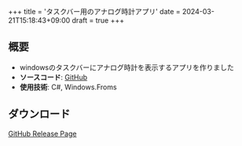 +++
title = 'タスクバー用のアナログ時計アプリ'
date = 2024-03-21T15:18:43+09:00
draft = true
+++

## 概要

- windowsのタスクバーにアナログ時計を表示するアプリを作りました
- **ソースコード**: [GitHub](https://github.com/Namacha411/AnalogClock)
- **使用技術**: C#, Windows.Froms

## ダウンロード

[GitHub Release Page](https://github.com/Namacha411/AnalogClock/releases)
